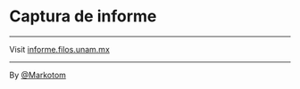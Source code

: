 # Captura de informe
___
Visit [informe.filos.unam.mx](informe.filos.unam.mx)
___

By [@Markotom](http://github.com/markotom)

